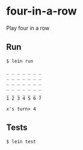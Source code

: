 # four-in-a-row

Play four in a row

## Run

```
$ lein run

_ _ _ _ _ _ _
_ _ _ _ _ _ _
_ _ _ _ _ _ _
_ _ _ _ _ _ _
_ _ _ _ _ _ _
1 2 3 4 5 6 7

x's turn> 4
```

## Tests

```
$ lein test
```
